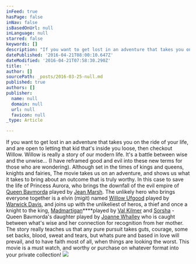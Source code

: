 ```yaml
---
inFeed: true
hasPage: false
inNav: false
isBasedOnUrl: null
inLanguage: null
starred: false
keywords: []
description: "If you want to get lost in an adventure that takes you on the ride of your life, and are open to letting that kid that's inside you loose, then checkout Willow. Willow is really a story of our modern life. It's a battle between wise and the unwise... (I have reframed good and evil into these new terms for those who are wondering). Although set in the times of kings and queens, knights and fairies, The movie takes us on an adventure, and shows us what it takes to bring about an outcome that is truly worthy. In this case to save the life of Princess Aurora, who brings the downfall of the evil empire of Queen Bavmorda played by Jean Marsh. The unlikely hero who brings everyone together is a elvin (migit) named Willow Ufgood played by Warwick Davis, and joins up with the unlikeliest of heros, a thief and once a knight to the king, Madmartigan played by Val Kilmer and Sorsha - Queen Bavmorda's daughter played by Joanne Whalley who is caught between what's wise and her connection for recognition from her mother. The story really teaches us that any pure pursuit takes guts, courage, some set backs, blood, sweat and tears, but whats pure and based in love will prevail, and to have faith most of all, when things are looking the worst. This movie is a must watch, and worthy or purchase on whatever format into your private collection!"
datePublished: '2016-04-21T08:00:10.647Z'
dateModified: '2016-04-21T07:58:30.290Z'
title: ''
author: []
sourcePath: _posts/2016-03-25-null.md
published: true
authors: []
publisher:
  name: null
  domain: null
  url: null
  favicon: null
_type: Article

---
```

If you want to get lost in an adventure that takes you on the ride of your life, and are open to letting that kid that's inside you loose, then checkout Willow. Willow is really a story of our modern life. It's a battle between wise and the unwise... (I have reframed good and evil into these new terms for those who are wondering). Although set in the times of kings and queens, knights and fairies, The movie takes us on an adventure, and shows us what it takes to bring about an outcome that is truly worthy. In this case to save the life of Princess Aurora, who brings the downfall of the evil empire of [Queen Bavmorda][0] played by [Jean Marsh][1]. The unlikely hero who brings everyone together is a elvin (migit) named [Willow Ufgood][2] played by [Warwick Davis][3], and joins up with the unlikeliest of heros, a thief and once a knight to the king, [Madmartigan][4]****played by [Val Kilmer][5] and [Sorsha][6] - Queen Bavmorda's daughter played by [Joanne Whalley][7] who is caught between what's wise and her connection for recognition from her mother. The story really teaches us that any pure pursuit takes guts, courage, some set backs, blood, sweat and tears, but whats pure and based in love will prevail, and to have faith most of all, when things are looking the worst. This movie is a must watch, and worthy or purchase on whatever format into your private collection!
![](https://the-grid-user-content.s3-us-west-2.amazonaws.com/f3eba8ca-e61b-4f1f-8d36-c761c42b6095.jpg)

[0]: http://www.imdb.com/character/ch0011998/
[1]: http://www.imdb.com/name/nm0550577/
[2]: http://www.imdb.com/character/ch0011995/
[3]: http://www.imdb.com/name/nm0001116/
[4]: http://www.imdb.com/character/ch0011994/
[5]: http://www.imdb.com/name/nm0000174/
[6]: http://www.imdb.com/character/ch0011997/
[7]: http://www.imdb.com/name/nm0000695/